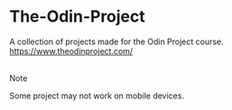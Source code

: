 # The-Odin-Project

A collection of projects made for the Odin Project course. <br>
https://www.theodinproject.com/ <br><br>

> [!NOTE]
> Some project may not work on mobile devices.
